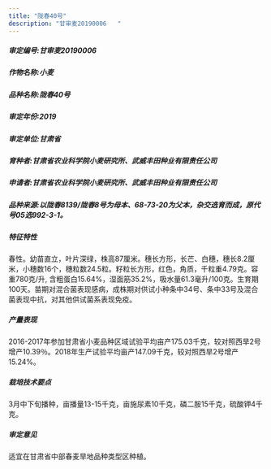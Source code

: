 ```yaml
---
title: "陇春40号"
description: "甘审麦20190006	"
---
```

##### 审定编号:甘审麦20190006	

##### 作物名称:小麦

##### 品种名称:陇春40号

##### 审定年份:2019

##### 审定单位:甘肃省

##### 育种者:甘肃省农业科学院小麦研究所、武威丰田种业有限责任公司

##### 申请者:甘肃省农业科学院小麦研究所、武威丰田种业有限责任公司

##### 品种来源:以陇春8139/陇春8号为母本、68-73-20为父本，杂交选育而成，原代号05选992-3-1。

##### 特征特性
春性。幼苗直立，叶片深绿，株高87厘米。穗长方形，长芒、白穗，穗长8.2厘米，小穗数16个，穗粒数24.5粒。籽粒长方形，红色，角质，千粒重4.79克。容重780克/升, 含粗蛋白15.64%，湿面筋35.2%，吸水量61.3毫升/100克。生育期100天。苗期对混合菌表现感病，成株期对供试小种条中34号、条中33号及混合菌表现中抗，对其他供试菌系表现免疫。

##### 产量表现
2016-2017年参加甘肃省小麦品种区域试验平均亩产175.03千克，较对照西旱2号增产10.39％。2018年生产试验平均亩产147.09千克，较对照西旱2号增产15.24%。

##### 栽培技术要点
3月中下旬播种，亩播量13-15千克，亩施尿素10千克，磷二胺15千克，硫酸钾4千克。

##### 审定意见
适宜在甘肃省中部春麦旱地品种类型区种植。
